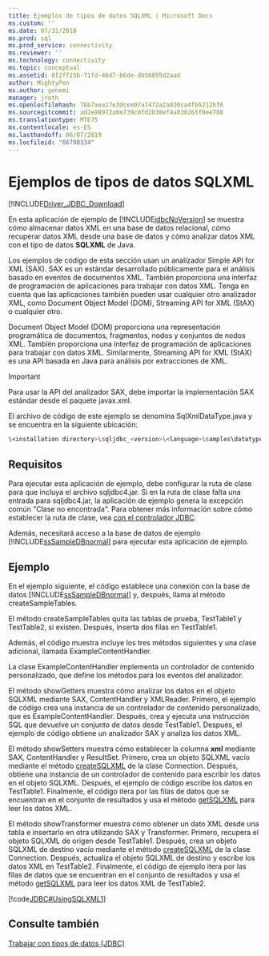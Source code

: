 ```yaml
---
title: Ejemplos de tipos de datos SQLXML | Microsoft Docs
ms.custom: ''
ms.date: 07/31/2018
ms.prod: sql
ms.prod_service: connectivity
ms.reviewer: ''
ms.technology: connectivity
ms.topic: conceptual
ms.assetid: 8f2ff25b-71fd-46d7-b6de-d656095d2aad
author: MightyPen
ms.author: genemi
manager: jroth
ms.openlocfilehash: 76b7aea17e3dcee07a7472a2a830ca4fb5212bf6
ms.sourcegitcommit: ad2e98972a0e739c0fd2038ef4a030265f0ee788
ms.translationtype: MTE75
ms.contentlocale: es-ES
ms.lasthandoff: 06/07/2019
ms.locfileid: "66798334"
---
```

# <a name="sqlxml-data-type-sample"></a>Ejemplos de tipos de datos SQLXML

[!INCLUDE[Driver_JDBC_Download](../../includes/driver_jdbc_download.md)]

En esta aplicación de ejemplo de [!INCLUDE[jdbcNoVersion](../../includes/jdbcnoversion_md.md)] se muestra cómo almacenar datos XML en una base de datos relacional, cómo recuperar datos XML desde una base de datos y cómo analizar datos XML con el tipo de datos **SQLXML** de Java.

Los ejemplos de código de esta sección usan un analizador Simple API for XML (SAX). SAX es un estándar desarrollado públicamente para el análisis basado en eventos de documentos XML. También proporciona una interfaz de programación de aplicaciones para trabajar con datos XML. Tenga en cuenta que las aplicaciones también pueden usar cualquier otro analizador XML, como Document Object Model (DOM), Streaming API for XML (StAX) o cualquier otro.

Document Object Model (DOM) proporciona una representación programática de documentos, fragmentos, nodos y conjuntos de nodos XML. También proporciona una interfaz de programación de aplicaciones para trabajar con datos XML. Similarmente, Streaming API for XML (StAX) es una API basada en Java para análisis por extracciones de XML.

> [!IMPORTANT]  
> Para usar la API del analizador SAX, debe importar la implementación SAX estándar desde el paquete javax.xml.

El archivo de código de este ejemplo se denomina SqlXmlDataType.java y se encuentra en la siguiente ubicación:

```bash
\<installation directory>\sqljdbc_<version>\<language>\samples\datatypes
```

## <a name="requirements"></a>Requisitos

Para ejecutar esta aplicación de ejemplo, debe configurar la ruta de clase para que incluya el archivo sqljdbc4.jar. Si en la ruta de clase falta una entrada para sqljdbc4.jar, la aplicación de ejemplo genera la excepción común "Clase no encontrada". Para obtener más información sobre cómo establecer la ruta de clase, vea [con el controlador JDBC](../../connect/jdbc/using-the-jdbc-driver.md).

Además, necesitará acceso a la base de datos de ejemplo [!INCLUDE[ssSampleDBnormal](../../includes/sssampledbnormal_md.md)] para ejecutar esta aplicación de ejemplo.

## <a name="example"></a>Ejemplo

En el ejemplo siguiente, el código establece una conexión con la base de datos [!INCLUDE[ssSampleDBnormal](../../includes/sssampledbnormal_md.md)] y, después, llama al método createSampleTables.

El método createSampleTables quita las tablas de prueba, TestTable1 y TestTable2, si existen. Después, inserta dos filas en TestTable1.

Además, el código muestra incluye los tres métodos siguientes y una clase adicional, llamada ExampleContentHandler.

La clase ExampleContentHandler implementa un controlador de contenido personalizado, que define los métodos  para los eventos del analizador.

El método showGetters muestra cómo analizar los datos en el objeto SQLXML mediante SAX, ContentHandler y XMLReader. Primero, el ejemplo de código crea una instancia de un controlador de contenido personalizado, que es ExampleContentHandler. Después, crea y ejecuta una instrucción SQL que devuelve un conjunto de datos desde TestTable1. Después, el ejemplo de código obtiene un analizador SAX y analiza los datos XML.

El método showSetters muestra cómo establecer la columna **xml** mediante SAX, ContentHandler y ResultSet. Primero, crea un objeto SQLXML vacío mediante el método [createSQLXML](../../connect/jdbc/reference/createsqlxml-method-sqlserverconnection.md) de la clase Connection. Después, obtiene una instancia de un controlador de contenido para escribir los datos en el objeto SQLXML. Después, el ejemplo de código escribe los datos en TestTable1. Finalmente, el código itera por las filas de datos que se encuentran en el conjunto de resultados y usa el método [getSQLXML](../../connect/jdbc/reference/getsqlxml-method-sqlserverresultset.md) para leer los datos XML.

El método showTransformer muestra cómo obtener un dato XML desde una tabla e insertarlo en otra utilizando SAX y Transformer. Primero, recupera el objeto SQLXML de origen desde TestTable1. Después, crea un objeto SQLXML de destino vacío mediante el método [createSQLXML](../../connect/jdbc/reference/createsqlxml-method-sqlserverconnection.md) de la clase Connection. Después, actualiza el objeto SQLXML de destino y escribe los datos XML en TestTable2. Finalmente, el código de ejemplo itera por las filas de datos que se encuentran en el conjunto de resultados y usa el método [getSQLXML](../../connect/jdbc/reference/getsqlxml-method-sqlserverresultset.md) para leer los datos XML de TestTable2.

[!code[JDBC#UsingSQLXML1](../../connect/jdbc/codesnippet/Java/sqlxml-data-type-sample_1.java)]

## <a name="see-also"></a>Consulte también

[Trabajar con tipos de datos &#40;JDBC&#41;](../../connect/jdbc/working-with-data-types-jdbc.md)
